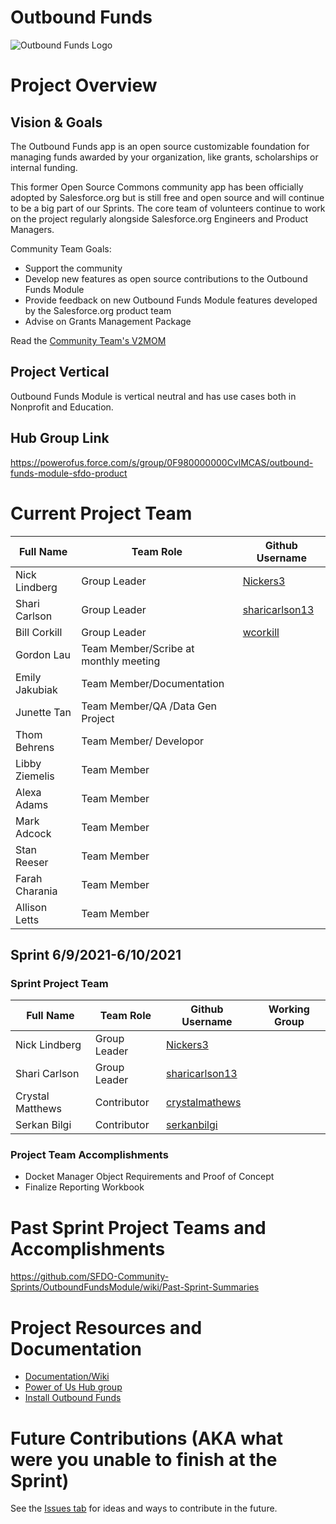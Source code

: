 # Outbound Funds

![Outbound Funds Logo](https://github.com/SalesforceFoundation/OutboundFundsModule/blob/master/images/Outbound%20Funds%20OSC%20Logo%20250x250.png)


# Project Overview
## Vision & Goals
The Outbound Funds app is an open source customizable foundation for managing funds awarded by your organization, like grants, scholarships or internal funding. 

This former Open Source Commons community app has been officially adopted by Salesforce.org but is still free and open source and will continue to be a big part of our Sprints. The core team of volunteers continue to work on the project regularly alongside Salesforce.org Engineers and Product Managers.

Community Team Goals:
* Support the community
* Develop new features as open source contributions to the Outbound Funds Module
* Provide feedback on new Outbound Funds Module features developed by the Salesforce.org product team
* Advise on Grants Management Package

Read the [Community Team's V2MOM](https://github.com/SFDO-Community-Sprints/OutboundFundsModule/wiki/DRAFT---Outbound-Funds-Community-Team-V2MOM)

## Project Vertical
Outbound Funds Module is vertical neutral and has use cases both in Nonprofit and Education. 

## Hub Group Link
https://powerofus.force.com/s/group/0F980000000CvlMCAS/outbound-funds-module-sfdo-product

# Current Project Team

Full Name            | Team Role     | Github Username                                   
------------         | ------------- | -------------                                      
Nick Lindberg   | Group Leader  | [Nickers3](https://github.com/Nickers3)  
Shari Carlson   | Group Leader  | [sharicarlson13](https://github.com/sharicarlson13) 
Bill Corkill   | Group Leader  | [wcorkill](https://github.com/wcorkill) 
Gordon Lau  | Team Member/Scribe at monthly meeting  |                                               
Emily Jakubiak  | Team Member/Documentation  |                                         
Junette Tan  | Team Member/QA /Data Gen Project |                                               
Thom Behrens  | Team Member/ Developor  |                                   
Libby Ziemelis  | Team Member  |          
Alexa Adams | Team Member  |                 
Mark Adcock | Team Member  |               
Stan Reeser | Team Member  |          
Farah Charania | Team Member  |                 
Allison Letts | Team Member  |         


## Sprint 6/9/2021-6/10/2021

### Sprint Project Team

Full Name            | Team Role     | Github Username                                    | Working Group 
------------         | ------------- | -------------                                      |-------------   
Nick Lindberg   | Group Leader  | [Nickers3](https://github.com/Nickers3)     | 
Shari Carlson   | Group Leader  | [sharicarlson13](https://github.com/sharicarlson13)     | 
Crystal Matthews   | Contributor   |    [crystalmathews](https://github.com/crystalmathews)          | 
Serkan Bilgi   | Contributor   |    [serkanbilgi](https://github.com/serkanbilgi)          | 

### Project Team Accomplishments
* Docket Manager Object Requirements and Proof of Concept
* Finalize Reporting Workbook

# Past Sprint Project Teams and Accomplishments
https://github.com/SFDO-Community-Sprints/OutboundFundsModule/wiki/Past-Sprint-Summaries

# Project Resources and Documentation
-   [Documentation/Wiki](https://github.com/SalesforceFoundation/OutboundFundsModule/wiki)
-   [Power of Us Hub group](https://powerofus.force.com/s/group/0F980000000CvlMCAS/community-project-outbound-funds)
-   [Install Outbound Funds](https://install.salesforce.org/products/outbound-funds)

# Future Contributions (AKA what were you unable to finish at the Sprint)
See the [Issues tab](https://github.com/SFDO-Community-Sprints/OutboundFundsModule/issues) for ideas and ways to contribute in the future. 


